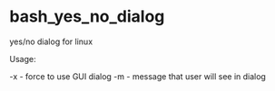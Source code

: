 bash_yes_no_dialog
==================

yes/no dialog for linux

Usage:

-x          - force to use GUI dialog
-m <string> - message that user will see in dialog
